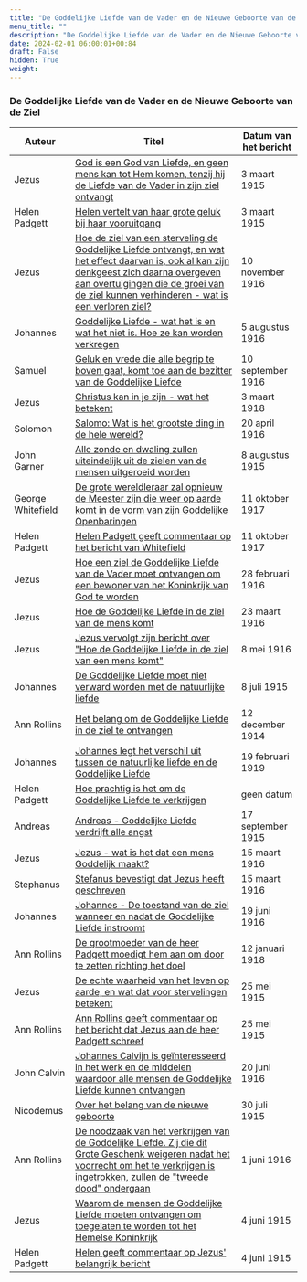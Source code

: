 ```yaml
---
title: "De Goddelijke Liefde van de Vader en de Nieuwe Geboorte van de Ziel"
menu_title: ""
description: "De Goddelijke Liefde van de Vader en de Nieuwe Geboorte van de Ziel"
date: 2024-02-01 06:00:01+00:84
draft: False
hidden: True
weight:
---
```

### De Goddelijke Liefde van de Vader en de Nieuwe Geboorte van de Ziel

**Auteur** | **Titel** | **Datum van het bericht**
---|---|---
Jezus | [God is een God van Liefde, en geen mens kan tot Hem komen, tenzij hij de Liefde van de Vader in zijn ziel ontvangt](/1-nl-padgett-messages/1-4-nl-padgett-messages-by-date/1-4-2-nl-padgett-messages-1915-1/nl-1915-3-3-2-jep-jesus/) | 3 maart 1915
Helen Padgett | [Helen vertelt van haar grote geluk bij haar vooruitgang](/1-nl-padgett-messages/1-4-nl-padgett-messages-by-date/1-4-2-nl-padgett-messages-1915-1/nl-1915-3-3-1-jep-helen-padgett/) | 3 maart 1915
Jezus | [Hoe de ziel van een sterveling de Goddelijke Liefde ontvangt, en wat het effect daarvan is, ook al kan zijn denkgeest zich daarna overgeven aan overtuigingen die de groei van de ziel kunnen verhinderen - wat is een verloren ziel?](/1-nl-padgett-messages/1-4-nl-padgett-messages-by-date/1-4-4-nl-padgett-messages-1916/nl-1916-11-10-1-jep-jesus/) | 10 november 1916
Johannes | [Goddelijke Liefde - wat het is en wat het niet is. Hoe ze kan worden verkregen](/1-nl-padgett-messages/1-4-nl-padgett-messages-by-date/1-4-4-nl-padgett-messages-1916/nl-1916-8-5-1-jep-st-john/) | 5 augustus 1916
Samuel | [Geluk en vrede die alle begrip te boven gaat, komt toe aan de bezitter van de Goddelijke Liefde](/1-nl-padgett-messages/1-4-nl-padgett-messages-by-date/1-4-4-nl-padgett-messages-1916/nl-1916-9-10-2-jep-samuel/) | 10 september 1916
Jezus | [Christus kan in je zijn - wat het betekent](/1-nl-padgett-messages/1-4-nl-padgett-messages-by-date/1-4-6-nl-padgett-messages-1918/nl-1918-3-3-1-jep-jesus/) | 3 maart 1918
Solomon | [Salomo: Wat is het grootste ding in de hele wereld?](/1-nl-padgett-messages/1-4-nl-padgett-messages-by-date/1-4-4-nl-padgett-messages-1916/nl-1916-4-20-1-jep-solomon/) | 20 april 1916
John Garner | [Alle zonde en dwaling zullen uiteindelijk uit de zielen van de mensen uitgeroeid worden](/1-nl-padgett-messages/1-4-nl-padgett-messages-by-date/1-4-2-nl-padgett-messages-1915-1/nl-1915-8-8-2-jep-john-garner/) | 8 augustus 1915
George Whitefield | [De grote wereldleraar zal opnieuw de Meester zijn die weer op aarde komt in de vorm van zijn Goddelijke Openbaringen](/1-nl-padgett-messages/1-4-nl-padgett-messages-by-date/1-4-5-nl-padgett-messages-1917/nl-1917-10-11-2-jep-george-whitefield/) | 11 oktober 1917
Helen Padgett | [Helen Padgett geeft commentaar op het bericht van Whitefield](/1-nl-padgett-messages/1-4-nl-padgett-messages-by-date/1-4-5-nl-padgett-messages-1917/nl-1917-10-11-3-jep-helen-padgett/) | 11 oktober 1917
Jezus | [Hoe een ziel de Goddelijke Liefde van de Vader moet ontvangen om een bewoner van het Koninkrijk van God te worden](/1-nl-padgett-messages/1-4-nl-padgett-messages-by-date/1-4-4-nl-padgett-messages-1916/nl-1916-2-28-1-jep-jesus/) | 28 februari 1916
Jezus | [Hoe de Goddelijke Liefde in de ziel van de mens komt](/1-nl-padgett-messages/1-4-nl-padgett-messages-by-date/1-4-4-nl-padgett-messages-1916/nl-1916-3-23-1-jep-jesus/) | 23 maart 1916
Jezus | [Jezus vervolgt zijn bericht over "Hoe de Goddelijke Liefde in de ziel van een mens komt"](/1-nl-padgett-messages/1-4-nl-padgett-messages-by-date/1-4-4-nl-padgett-messages-1916/nl-1916-5-8-1-jep-jesus/) | 8 mei 1916
Johannes | [De Goddelijke Liefde moet niet verward worden met de natuurlijke liefde](/1-nl-padgett-messages/1-4-nl-padgett-messages-by-date/1-4-2-nl-padgett-messages-1915-1/nl-1915-7-8-2-jep-st-john/) | 8 juli 1915
Ann Rollins | [Het belang om de Goddelijke Liefde in de ziel te ontvangen](/1-nl-padgett-messages/1-4-nl-padgett-messages-by-date/1-4-1-nl-padgett-messages-1914/nl-1914-12-12-2-jep-ann-rollins/) | 12 december 1914
Johannes | [Johannes legt het verschil uit tussen de natuurlijke liefde en de Goddelijke Liefde](/1-nl-padgett-messages/1-4-nl-padgett-messages-by-date/1-4-7-nl-padgett-messages-1919/nl-1919-2-19-2-jep-st-john/) | 19 februari 1919
Helen Padgett | [Hoe prachtig is het om de Goddelijke Liefde te verkrijgen](/1-nl-padgett-messages/1-4-nl-1-4-10-nl-padgett-messages-undated/nl-undated-3-jep-helen-padgett/) | geen datum
Andreas | [Andreas - Goddelijke Liefde verdrijft alle angst](/1-nl-padgett-messages/1-4-nl-padgett-messages-by-date/1-4-3-nl-padgett-messages-1915-2/nl-1915-9-17-1-jep-st-andrew/) | 17 september 1915
Jezus | [Jezus - wat is het dat een mens Goddelijk maakt?](/1-nl-padgett-messages/1-4-nl-padgett-messages-by-date/1-4-4-nl-padgett-messages-1916/nl-1916-3-15-2-jep-jesus/) | 15 maart 1916
Stephanus | [Stefanus bevestigt dat Jezus heeft geschreven](/1-nl-padgett-messages/1-4-nl-padgett-messages-by-date/1-4-4-nl-padgett-messages-1916/nl-1916-3-15-3-jep-st-stephen/) | 15 maart 1916
Johannes | [Johannes - De toestand van de ziel wanneer en nadat de Goddelijke Liefde instroomt](/1-nl-padgett-messages/1-4-nl-padgett-messages-by-date/1-4-4-nl-padgett-messages-1916/nl-1916-6-19-1-jep-st-john/) | 19 juni 1916
Ann Rollins | [De grootmoeder van de heer Padgett moedigt hem aan om door te zetten richting het doel](/1-nl-padgett-messages/1-4-nl-padgett-messages-by-date/1-4-6-nl-padgett-messages-1918/nl-1918-1-12-1-jep-ann-rollins/) | 12 januari 1918
Jezus | [De echte waarheid van het leven op aarde, en wat dat voor stervelingen betekent](/1-nl-padgett-messages/1-4-nl-padgett-messages-by-date/1-4-2-nl-padgett-messages-1915-1/nl-1915-5-25-1-jep-jesus/) | 25 mei 1915
Ann Rollins | [Ann Rollins geeft commentaar op het bericht dat Jezus aan de heer Padgett schreef](/1-nl-padgett-messages/1-4-nl-padgett-messages-by-date/1-4-2-nl-padgett-messages-1915-1/nl-1915-5-25-2-jep-ann-rollins/) | 25 mei 1915
John Calvin | [Johannes Calvijn is geïnteresseerd in het werk en de middelen waardoor alle mensen de Goddelijke Liefde kunnen ontvangen](/1-nl-padgett-messages/1-4-nl-padgett-messages-by-date/1-4-4-nl-padgett-messages-1916/nl-1916-6-20-1-jep-john-calvin/) | 20 juni 1916
Nicodemus | [Over het belang van de nieuwe geboorte](/1-nl-padgett-messages/1-4-nl-padgett-messages-by-date/1-4-2-nl-padgett-messages-1915-1/nl-1915-7-30-1-jep-nicodemus/) | 30 juli 1915
Ann Rollins | [De noodzaak van het verkrijgen van de Goddelijke Liefde. Zij die dit Grote Geschenk weigeren nadat het voorrecht om het te verkrijgen is ingetrokken, zullen de "tweede dood" ondergaan](/1-nl-padgett-messages/1-4-nl-padgett-messages-by-date/1-4-4-nl-padgett-messages-1916/nl-1916-6-1-1-jep-ann-rollins/) | 1 juni 1916
Jezus | [Waarom de mensen de Goddelijke Liefde moeten ontvangen om toegelaten te worden tot het Hemelse Koninkrijk](/1-nl-padgett-messages/1-4-nl-padgett-messages-by-date/1-4-2-nl-padgett-messages-1915-1/nl-1915-6-4-1-jep-jesus/) | 4 juni 1915
Helen Padgett | [Helen geeft commentaar op Jezus' belangrijk bericht](/1-nl-padgett-messages/1-4-nl-padgett-messages-by-date/1-4-2-nl-padgett-messages-1915-1/nl-1915-6-4-2-jep-helen-padgett/) | 4 juni 1915

